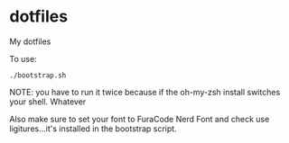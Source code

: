 dotfiles
========

My dotfiles

To use:
```
./bootstrap.sh
```

NOTE: you have to run it twice because if the oh-my-zsh install switches your shell. Whatever

Also make sure to set your font to FuraCode Nerd Font and check use ligitures...it's installed in the bootstrap script.
